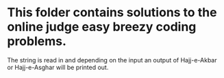 # This folder contains solutions to the online judge easy breezy coding problems. 

The string is read in and depending on the input an output of Hajj-e-Akbar or Hajj-e-Asghar will be printed out.
